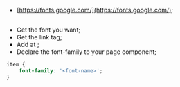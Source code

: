 
- [https://fonts.google.com/](https://fonts.google.com/);

##

- Get the font you want;
- Get the link tag;
- Add at <head></head>;
- Declare the font-family to your page component;

```css
item {
	font-family: '<font-name>';
}
```

